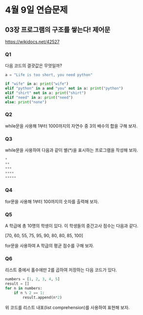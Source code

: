 # 4월 9일 연습문제

## 03장 프로그램의 구조를 쌓는다! 제어문

https://wikidocs.net/42527

### Q1
다음 코드의 결괏값은 무엇일까?
```python
a = "Life is too short, you need python"

if "wife" in a: print("wife")
elif "python" in a and "you" not in a: print("python")
elif "shirt" not in a: print("shirt")
elif "need" in a: print("need")
else: print("none")
```



### Q2
while문을 사용해 1부터 1000까지의 자연수 중 3의 배수의 합을 구해 보자.



### Q3
while문을 사용하여 다음과 같이 별(*)을 표시하는 프로그램을 작성해 보자.
```python
*
**
***
****
*****
```



### Q4
for문을 사용해 1부터 100까지의 숫자를 출력해 보자.



### Q5
A 학급에 총 10명의 학생이 있다. 이 학생들의 중간고사 점수는 다음과 같다.

[70, 60, 55, 75, 95, 90, 80, 80, 85, 100]

for문을 사용하여 A 학급의 평균 점수를 구해 보자.



### Q6
리스트 중에서 홀수에만 2를 곱하여 저장하는 다음 코드가 있다.
```python
numbers = [1, 2, 3, 4, 5]
result = []
for n in numbers:
    if n % 2 == 1:
        result.append(n*2)
```

위 코드를 리스트 내포(list comprehension)를 사용하여 표현해 보자.
